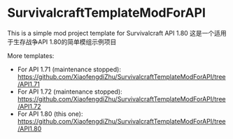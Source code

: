 # SurvivalcraftTemplateModForAPI
This is a simple mod project template for Survivalcraft API 1.80 这是一个适用于生存战争API 1.80的简单模组示例项目

More templates:

* For API 1.71 (maintenance stopped): https://github.com/XiaofengdiZhu/SurvivalcraftTemplateModForAPI/tree/API1.71
* For API 1.72 (maintenance stopped): https://github.com/XiaofengdiZhu/SurvivalcraftTemplateModForAPI/tree/API1.72
* For API 1.80 (this one): https://github.com/XiaofengdiZhu/SurvivalcraftTemplateModForAPI/tree/API1.80

